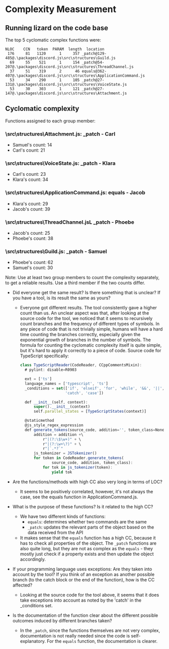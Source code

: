 # Complexity Measurement

## Running lizard on the code base

The top 5 cyclomatic complex functions were:

    NLOC    CCN   token  PARAM  length  location
     176     81   1120      1     357 _patch@129-485@.\packages\discord.js\src\structures\Guild.js
      69     55    521      1     154 _patch@54-207@.\packages\discord.js\src\structures\ThreadChannel.js
      37     51    319      2      46 equals@362-407@.\packages\discord.js\src\structures\ApplicationCommand.js
      53     34    290      1     105 _patch@27-131@.\packages\discord.js\src\structures\VoiceState.js
      53     30    303      1     121 _patch@27-147@.\packages\discord.js\src\structures\Attachment.js


## Cyclomatic complexity

Functions assigned to each group member:

### \src\structures\Attachment.js: \_patch - Carl
  - Samuel's count: 14
  - Carl's count: 21

### \src\structures\VoiceState.js: \_patch - Klara
  - Carl's count: 23
  - Klara's count: 34

### \src\structures\ApplicationCommand.js: equals - Jacob
  - Klara's count: 29
  - Jacob's count: 39

### \src\structures\ThreadChannel.jsL \_patch - Phoebe
  - Jacob's count: 25
  - Phoebe's count: 38

### \src\structures\Guild.js: \_patch - Samuel
  - Phoebe's count: 62
  - Samuel's count: 30

Note: Use at least two group members to count the complexity separately, to get a reliable results. Use a
third member if the two counts differ.

- Did everyone get the same result? Is there something that is unclear? If you
  have a tool, is its result the same as yours?
  - Everyone got different results. The tool consistently gave a higher count than us. An unclear aspect was that, after looking at the source code for the tool, we noticed that it seems to recursively count branches and the frequency of different types of symbols. In any piece of code that is not trivially simple, humans will have a hard time counting the branches correctly, especially given the exponential growth of branches in the number of symbols. The formula for counting the cyclomatic complexity itself is quite simple, but it's hard to apply it correctly to a piece of code. Source code for TypeScript specifically:
      ```ts
      class TypeScriptReader(CodeReader, CCppCommentsMixin):
        # pylint: disable=R0903

        ext = ['ts']
        language_names = ['typescript', 'ts']
        _conditions = set(['if', 'elseif', 'for', 'while', '&&', '||', '?',
                          'catch', 'case'])

        def __init__(self, context):
            super().__init__(context)
            self.parallel_states = [TypeScriptStates(context)]

        @staticmethod
        @js_style_regex_expression
        def generate_tokens(source_code, addition='', token_class=None):
            addition = addition +\
                r"|(?:\$\w+)" + \
                r"|(?:\w+\?)" + \
                r"|`.*?`"
            js_tokenizer = JSTokenizer()
            for token in CodeReader.generate_tokens(
                    source_code, addition, token_class):
                for tok in js_tokenizer(token):
                    yield tok
    ```

- Are the functions/methods with high CC also very long in terms of LOC?
  - It seems to be positively correlated, however, it's not always the case, see the equals function in ApplicationCommand.js.
- What is the purpose of these functions? Is it related to the high CC?
  - We have two different kinds of functions:
    - `equals`: determines whether two commands are the same
    - `_patch`: updates the relevant parts of the object based on the data received from the API
  - It makes sense that the `equals` function has a high CC, because it has to check all properties of the object. The `_patch` functions are also quite long, but they are not as complex as the `equals` - they mostly just check if a property exists and then update the object accordingly.
- If your programming language uses exceptions: Are they taken into account by the tool? If you think of an exception as another possible branch (to the catch block or the end of the function), how is the CC affected?
  - Looking at the source code for the tool above, it seems that it does take exceptions into account as noted by the 'catch' in the _conditions set.
- Is the documentation of the function clear about the different possible outcomes induced by different branches taken?
  - In the `_patch`, since the functions themselves are not very complex, documentation is not really needed since the code is self-explanatory. For the `equals` function, the documentation is clearer.
